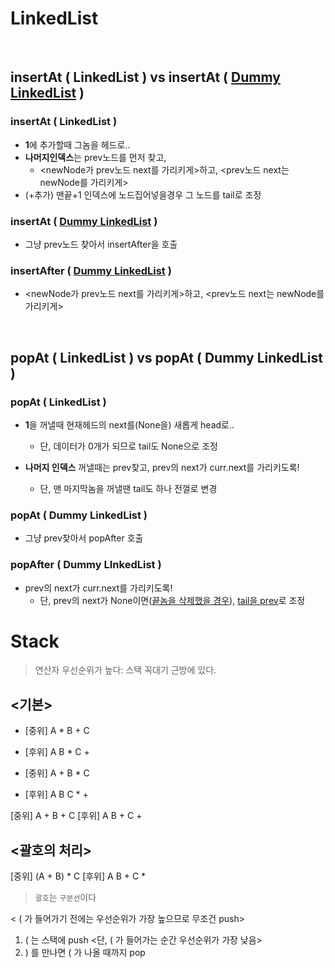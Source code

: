# LinkedList
&nbsp;
## insertAt ( LinkedList ) vs insertAt ( <u>Dummy LinkedList</u> )

### insertAt ( LinkedList )
- **1**에 추가할때 그놈을 헤드로..
- **나머지인덱스**는 prev노드를 먼저 찾고, 
  - <newNode가 prev노드 next를 가리키게>하고, <prev노드 next는 newNode를 가리키게>
- (+추가) 맨끝+1 인덱스에 노드집어넣을경우 그 노드를 tail로 조정

### insertAt ( <u>Dummy LinkedList</u> )

- 그냥 prev노드 찾아서 insertAfter을 호출

### insertAfter ( <u>Dummy LinkedList</u> )

- <newNode가 prev노드 next를 가리키게>하고, <prev노드 next는 newNode를 가리키게>

&nbsp;&nbsp;&nbsp;


## popAt ( LinkedList ) vs popAt ( Dummy LinkedList )

### popAt ( LinkedList )
- **1**을 꺼낼때 현재헤드의 next를(None을) 새롭게 head로..
  - 단, 데이터가 0개가 되므로 tail도 None으로 조정

- **나머지 인덱스** 꺼낼때는 prev찾고, prev의 next가 curr.next를 가리키도록!
  - 단, 맨 마지막놈을 꺼낼땐 tail도 하나 전껄로 변경

### popAt ( Dummy LinkedList )

- 그냥 prev찾아서 popAfter 호출

### popAfter ( Dummy LInkedList )

- prev의 next가 curr.next를 가리키도록!
  - 단, prev의 next가 None이면(<u>끝놈을 삭제했을 경우</u>), <u>tail을 prev</u>로 조정

# Stack

> 연산자 우선순위가 높다: 스택 꼭대기 근방에 있다.

## <기본>
- [중위] A * B + C
- [후위] A B * C +

- [중위] A + B * C
- [후위] A B C * +

[중위] A + B + C
[후위] A B + C +

## <괄호의 처리>
[중위] (A + B) * C
[후위] A B + C *

> `괄호`는 `구분선`이다

< ( 가 들어가기 전에는 우선순위가 가장 높으므로 무조건 push>
1. ( 는 스택에 push 
<단, ( 가 들어가는 순간 우선순위가 가장 낮음>
2. ) 를 만나면 ( 가 나올 때까지 pop
